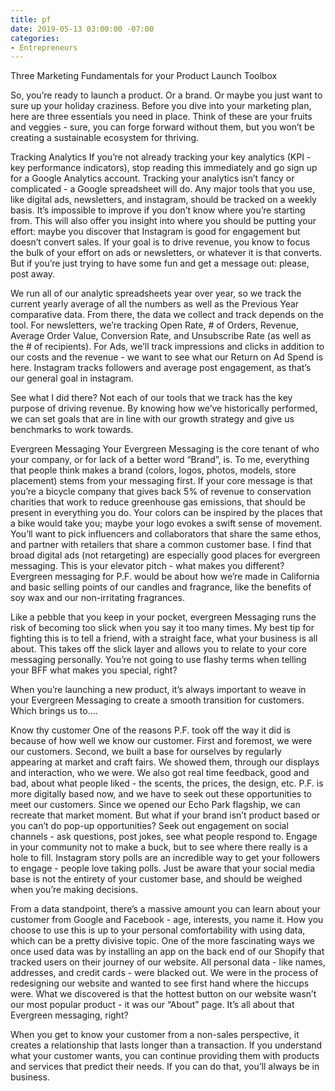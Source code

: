 ```yaml
---
title: pf
date: 2019-05-13 03:00:00 -07:00
categories:
- Entrepreneurs
---
```


Three Marketing Fundamentals for your Product Launch Toolbox

So, you’re ready to launch a product. Or a brand. Or maybe you just want to sure up your holiday craziness. Before you dive into your marketing plan, here are three essentials you need in place. Think of these are your fruits and veggies - sure, you can forge forward without them, but you won’t be creating a sustainable ecosystem for thriving.

Tracking Analytics
If you’re not already tracking your key analytics (KPI - key performance indicators), stop reading this immediately and go sign up for a Google Analytics account. Tracking your analytics isn’t fancy or complicated - a Google spreadsheet will do.  Any major tools that you use, like digital ads, newsletters, and instagram, should be tracked on a weekly basis. It’s impossible to improve if you don’t know where you’re starting from. This will also offer you insight into where you should be putting your effort: maybe you discover that Instagram is good for engagement but doesn’t convert sales. If your goal is to drive revenue, you know to focus the bulk of your effort on ads or newsletters, or whatever it is that converts. But if you’re just trying to have some fun and get a message out: please, post away.

We run all of our analytic spreadsheets year over year, so we track the current yearly average of all the numbers as well as the Previous Year comparative data. From there, the data we collect and track depends on the tool. For newsletters, we’re tracking Open Rate, # of Orders, Revenue, Average Order Value, Conversion Rate, and Unsubscribe Rate (as well as the # of recipients). For Ads, we’ll track impressions and clicks in addition to our costs and the revenue - we want to see what our Return on Ad Spend is here. Instagram tracks followers and average post engagement, as that’s our general goal in instagram.

See what I did there? Not each of our tools that we track has the key purpose of driving revenue. By knowing how we’ve historically performed, we can set goals that are in line with our growth strategy and give us benchmarks to work towards.

Evergreen Messaging
Your Evergreen Messaging is the core tenant of who your company, or for lack of a better word “Brand”, is. To me, everything that people think makes a brand (colors, logos, photos, models, store placement) stems from your messaging first. If your core message is that you’re a bicycle company that gives back 5% of revenue to conservation charities that work to reduce greenhouse gas emissions, that should be present in everything you do. Your colors can be inspired by the places that a bike would take you; maybe your logo evokes a swift sense of movement. You’ll want to pick influencers and collaborators that share the same ethos, and partner with retailers that share a common customer base. I find that broad digital ads (not retargeting) are especially good places for evergreen messaging. This is your elevator pitch - what makes you different? Evergreen messaging for P.F. would be about how we’re made in California and basic selling points of our candles and fragrance, like the benefits of soy wax and our non-irritating fragrances.

Like a pebble that you keep in your pocket, evergreen Messaging runs the risk of becoming too slick when you say it too many times. My best tip for fighting this is to tell a friend, with a straight face, what your business is all about. This takes off the slick layer and allows you to relate to your core messaging personally. You’re not going to use flashy terms when telling your BFF what makes you special, right?

When you’re launching a new product, it’s always important to weave in your Evergreen Messaging to create a smooth transition for customers. Which brings us to….

Know thy customer
One of the reasons P.F. took off the way it did is because of how well we know our customer. First and foremost, we were our customers. Second, we built a base for ourselves by regularly appearing at market and craft fairs. We showed them, through our displays and interaction, who we were. We also got real time feedback, good and bad, about what people liked - the scents, the prices, the design, etc. P.F. is more digitally based now, and we have to seek out these opportunities to meet our customers. Since we opened our Echo Park flagship, we can recreate that market moment. But what if your brand isn’t product based or you can’t do pop-up opportunities? Seek out engagement on social channels - ask questions, post jokes, see what people respond to. Engage in your community not to make a buck, but to see where there really is a hole to fill. Instagram story polls are an incredible way to get your followers to engage - people love taking polls. Just be aware that your social media base is not the entirety of your customer base, and should be weighed when you’re making decisions.

From a data standpoint, there’s a massive amount you can learn about your customer from Google and Facebook - age, interests, you name it. How you choose to use this is up to your personal comfortability with using data, which can be a pretty divisive topic. One of the more fascinating ways we once used data was by installing an app on the back end of our Shopify that tracked users on their journey of our website. All personal data - like names, addresses, and credit cards - were blacked out. We were in the process of redesigning our website and wanted to see first hand where the hiccups were. What we discovered is that the hottest button on our website wasn’t our most popular product - it was our “About” page. It’s all about that Evergreen messaging, right?

When you get to know your customer from a non-sales perspective, it creates a relationship that lasts longer than a transaction. If you understand what your customer wants, you can continue providing them with products and services that predict their needs. If you can do that, you’ll always be in business.



